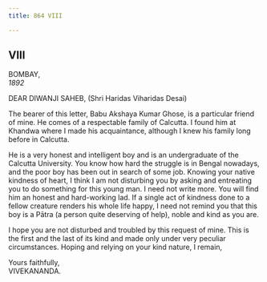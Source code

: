 ```yaml
---
title: 864 VIII

---
```

  

  


## VIII

BOMBAY,  
*1892*

DEAR DIWANJI SAHEB, (Shri Haridas Viharidas Desai)

The bearer of this letter, Babu Akshaya Kumar Ghose, is a particular
friend of mine. He comes of a respectable family of Calcutta. I found
him at Khandwa where I made his acquaintance, although I knew his family
long before in Calcutta.

He is a very honest and intelligent boy and is an undergraduate of the
Calcutta University. You know how hard the struggle is in Bengal
nowadays, and the poor boy has been out in search of some job. Knowing
your native kindness of heart, I think I am not disturbing you by asking
and entreating you to do something for this young man. I need not write
more. You will find him an honest and hard-working lad. If a single act
of kindness done to a fellow creature renders his whole life happy, I
need not remind you that this boy is a Pātra (a person quite deserving
of help), noble and kind as you are.

I hope you are not disturbed and troubled by this request of mine. This
is the first and the last of its kind and made only under very peculiar
circumstances. Hoping and relying on your kind nature, I remain,

Yours faithfully,  
VIVEKANANDA.